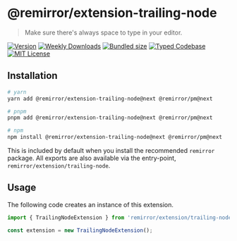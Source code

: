 # @remirror/extension-trailing-node

> Make sure there's always space to type in your editor.

[![Version][version]][npm] [![Weekly Downloads][downloads-badge]][npm] [![Bundled size][size-badge]][size] [![Typed Codebase][typescript]](#) [![MIT License][license]](#)

[version]: https://flat.badgen.net/npm/v/@remirror/extension-trailing-node/next
[npm]: https://npmjs.com/package/@remirror/extension-trailing-node/v/next
[license]: https://flat.badgen.net/badge/license/MIT/purple
[size]: https://bundlephobia.com/result?p=@remirror/extension-trailing-node@next
[size-badge]: https://flat.badgen.net/bundlephobia/minzip/@remirror/extension-trailing-node
[typescript]: https://flat.badgen.net/badge/icon/TypeScript?icon=typescript&label
[downloads-badge]: https://badgen.net/npm/dw/@remirror/extension-trailing-node/red?icon=npm

## Installation

```bash
# yarn
yarn add @remirror/extension-trailing-node@next @remirror/pm@next

# pnpm
pnpm add @remirror/extension-trailing-node@next @remirror/pm@next

# npm
npm install @remirror/extension-trailing-node@next @remirror/pm@next
```

This is included by default when you install the recommended `remirror` package. All exports are also available via the entry-point, `remirror/extension/trailing-node`.

## Usage

The following code creates an instance of this extension.

```ts
import { TrailingNodeExtension } from 'remirror/extension/trailing-node';

const extension = new TrailingNodeExtension();
```
